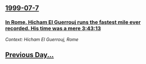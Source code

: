 ## [1999-07-7](/news/1999/07/7/index.md)

### [ In Rome, Hicham El Guerrouj runs the fastest mile ever recorded.  His time was a mere 3:43:13](/news/1999/07/7/in-rome-hicham-el-guerrouj-runs-the-fastest-mile-ever-recorded-his-time-was-a-mere-3-43-13.md)
_Context: Hicham El Guerrouj, Rome_

## [Previous Day...](/news/1999/07/6/index.md)

